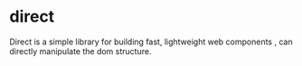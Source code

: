 # direct
Direct is a simple library for building fast, lightweight web components , can directly manipulate the dom structure.
